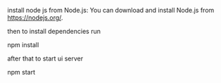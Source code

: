 install node js
from Node.js: You can download and install Node.js from https://nodejs.org/.

then to install dependencies run
 
  npm install

after that to start ui server

 npm start
